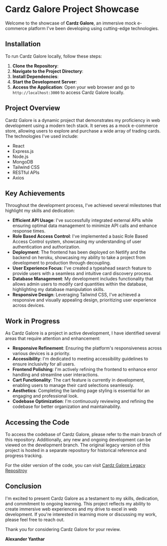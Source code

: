 # Cardz Galore Project Showcase

Welcome to the showcase of **Cardz Galore**, an immersive mock e-commerce platform I've been developing using cutting-edge technologies.

## Installation

To run Cardz Galore locally, follow these steps:

1. **Clone the Repository**: 
2. **Navigate to the Project Directory**:
3. **Install Dependencies**:
4. **Start the Development Server**:
5. **Access the Application**:
Open your web browser and go to `http://localhost:3000` to access Cardz Galore locally.

## Project Overview

Cardz Galore is a dynamic project that demonstrates my proficiency in web development using a modern tech stack. It serves as a mock e-commerce store, allowing users to explore and purchase a wide array of trading cards. The technologies I've used include:

- React
- Express.js
- Node.js
- MongoDB
- Tailwind CSS
- RESTful APIs
- Axios

## Key Achievements

Throughout the development process, I've achieved several milestones that highlight my skills and dedication:

- **Efficient API Usage**: I've successfully integrated external APIs while ensuring optimal data management to minimize API calls and enhance response times.
- **Role Based Access Control**: I've implemented a basic Role Based Access Control system, showcasing my understanding of user authentication and authorization.
- **Deployment**: The frontend has been deployed on Netlify and the backend on heroku, showcasing my ability to take a project from development to production through decoupling.
- **User Experience Focus**: I've created a typeahead search feature to provide users with a seamless and intuitive card discovery process.
- **Database Management**: My development includes functionality that allows admin users to modify card quantities within the database, highlighting my database manipulation skills.
- **Responsive Design**: Leveraging Tailwind CSS, I've achieved a responsive and visually appealing design, prioritizing user experience across devices.

## Work in Progress

As Cardz Galore is a project in active development, I have identified several areas that require attention and enhancement:

- **Responsive Refinement**: Ensuring the platform's responsiveness across various devices is a priority.
- **Accessibility**: I'm dedicated to meeting accessibility guidelines to ensure inclusivity for all users.
- **Frontend Polishing**: I'm actively refining the frontend to enhance error handling and streamline user interactions.
- **Cart Functionality**: The cart feature is currently in development, enabling users to manage their card selections seamlessly.
- **Aesthetics**: Completing the landing page styling is essential for an engaging and professional look.
- **Codebase Optimization**: I'm continuously reviewing and refining the codebase for better organization and maintainability.

## Accessing the Code

To access the codebase of Cardz Galore, please refer to the main branch of this repository. Additionally, any new and ongoing development can be viewed on the development branch. The original legacy version of this project is hosted in a separate repository for historical reference and progress tracking.

For the older version of the code, you can visit [Cardz Galore Legacy Repositroy](https://github.com/alexanderyanthar/cardz-galore)

## Conclusion

I'm excited to present Cardz Galore as a testament to my skills, dedication, and commitment to ongoing learning. This project reflects my ability to create immersive web experiences and my drive to excel in web development. If you're interested in learning more or discussing my work, please feel free to reach out.

Thank you for considering Cardz Galore for your review.

**Alexander Yanthar**

